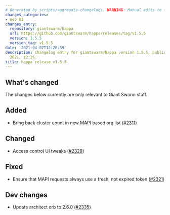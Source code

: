 ```yaml
---
# Generated by scripts/aggregate-changelogs. WARNING: Manual edits to this files will be overwritten.
changes_categories:
- Web UI
changes_entry:
  repository: giantswarm/happa
  url: https://github.com/giantswarm/happa/releases/tag/v1.5.5
  version: 1.5.5
  version_tag: v1.5.5
date: '2021-04-07T12:26:59'
description: Changelog entry for giantswarm/happa version 1.5.5, published on 07 April
  2021, 12:26.
title: happa release v1.5.5
---
```


## What's changed

The changes below currently are only relevant to Giant Swarm staff.

## Added

- Bring back cluster count in new MAPI based org list ([#2311](https://github.com/giantswarm/happa/pull/2311))

## Changed

- Access control UI tweaks ([#2329](https://github.com/giantswarm/happa/pull/2329))

## Fixed

- Ensure that MAPI requests always use a fresh, not expired token ([#2321](https://github.com/giantswarm/happa/pull/2321))

## Dev changes

- Update architect orb to 2.6.0 ([#2335](https://github.com/giantswarm/happa/pull/2335))
